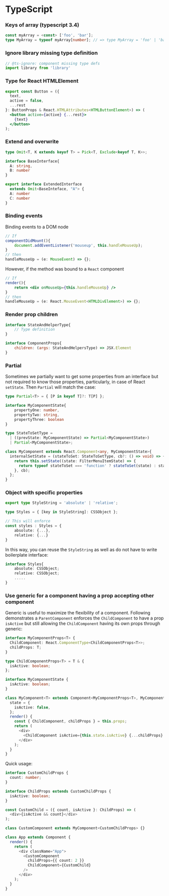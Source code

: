 # TypeScript

### Keys of array \(typescript 3.4\)

```typescript
const myArray = <const> ['foo', 'bar'];
type MyArray = typeof myArray[number]; // => type MyArray = 'foo' | 'bar'
```

### Ignore library missing type definition

```typescript
// @ts-ignore: component missing type defs
import library from 'library'
```

### Type for React HTMLElement

```jsx
export const Button = ({
  text,
  active = false,
  ...rest
}: ButtonProps & React.HTMLAttributes<HTMLButtonElement>) => (
  <button active={active} {...rest}>    
    {text}
  </button>
);
```

### Extend and overwrite 

```typescript
type Omit<T, K extends keyof T> = Pick<T, Exclude<keyof T, K>>;

interface BaseInterface{
  A: string,
  B: number
}

export interface ExtendedInterface
  extends Omit<BaseInteface, "A"> {
  A: number
  C: number
}
```

### Binding events

Binding events to a DOM node

```jsx
// If
componentDidMount(){
    document.addEventListener('mouseup', this.handleMouseUp);
}
// then
handleMouseUp = (e: MouseEvent) => {};
```

However, if the method was bound to a `React` component

```jsx
// If
render(){
    return <div onMouseUp={this.handleMouseUp} />
}
// then
handleMouseUp = (e: React.MouseEvent<HTMLDivElement>) => {};
```

### Render prop children

```jsx
interface StateAndHelperType{
    // Type definition
}

interface ComponentProps{
    children: (args: StateAndHelpersType) => JSX.Element
}
```

### Partial

Sometimes we partially want to get some properties from an interface but not required to know those properties, particularly, in case of React `setState`.  Then `Partial` will match the case:

```typescript
type Partial<T> = { [P in keyof T]?: T[P] };

interface MyComponentState{
    propertyOne: number,
    propertyTwo: string,
    propertyThree: boolean
}

type StateToSetType =
  | ((prevState: MyComponentState) => Partial<MyComponentState>)
  | Partial<MyComponentState>;

class MyComponent extends React.Component<any, MyComponentState>{
  internalSetState = (stateToSet: StateToSetType, cb?: () => void) => {
    return this.setState((state: FilterMenuItemState) => {
      return typeof stateToSet === 'function' ? stateToSet(state) : stateToSet;              
    }, cb);
  };
}
```

### Object with specific properties

```typescript
export type StyleString = 'absolute' | 'relative';

type Styles = { [key in StyleString]: CSSObject };

// This will enforce 
const styles : Styles = {
    absolute: {...},
    relative: {...}
}
```

In this way, you can reuse the `StyleString` as well as do not have to write boilerplate interface:

```typescript
interface Styles{
    absolute: CSSObject;
    relative: CSSObject;
    .....
}
```

### Use generic for a component having a prop accepting other component

Generic is useful to maximize the flexibility of a component. Following demonstrates a `ParentComponent` enforces the `ChildComponent` to have a prop `isActive` but still allowing the `ChildComponent` having its own props through generic: 

```typescript
interface MyComponentProps<T> {
  ChildComponent: React.ComponentType<ChildComponentProps<T>>;
  childProps: T;
}

type ChildComponentProps<T> = T & {
  isActive: boolean;
};

interface MyComponentState {
  isActive: boolean;
}

class MyComponent<T> extends Component<MyComponentProps<T>, MyComponentState> {
  state = {
    isActive: false,
  };
  render() {
    const { ChildComponent, childProps } = this.props;
    return (
      <div>
        <ChildComponent isActive={this.state.isActive} {...childProps} />
      </div>
    );
  }
}
```

Quick usage:

```typescript
interface CustomChildProps {
  count: number;
}

interface ChildProps extends CustomChildProps {
  isActive: boolean;
}

const CustomChild = ({ count, isActive }: ChildProps) => (
  <div>{isActive && count}</div>
);

class CustomComponent extends MyComponent<CustomChildProps> {}

class App extends Component {
  render() {
    return (
      <div className="App">
        <CustomComponent
          childProps={{ count: 2 }}
          ChildComponent={CustomChild}
        />
      </div>
    );
  }
}
```

